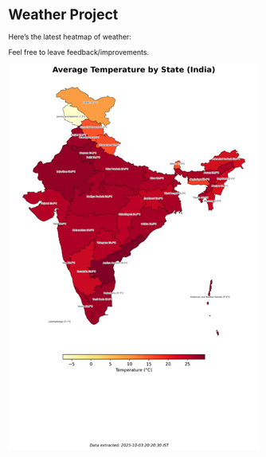 # Weather Project

Here’s the latest heatmap of weather:

Feel free to leave feedback/improvements.

![India Heatmap](docs/assets/india_heatmap.png?v=DFE2B8)
